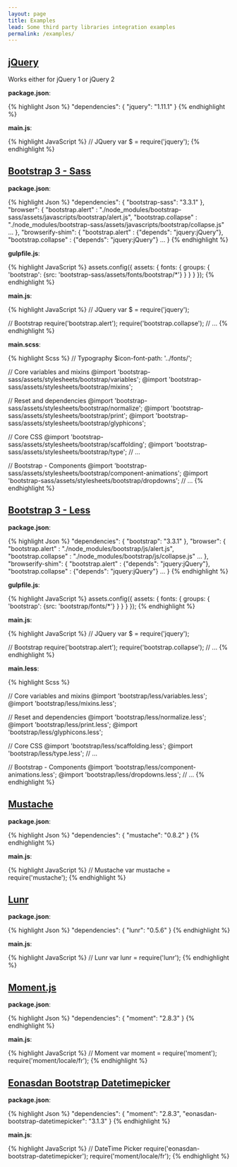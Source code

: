 ```yaml
---
layout: page
title: Examples
lead: Some third party libraries integration examples
permalink: /examples/
---
```


[jQuery](http://jquery.com/)
----------------------------

Works either for jQuery 1 or jQuery 2

**package.json**:

{% highlight Json %}
"dependencies": {
    "jquery": "1.11.1"
}
{% endhighlight %}

**main.js**:

{% highlight JavaScript %}
// JQuery
var $ = require('jquery');
{% endhighlight %}

[Bootstrap 3 - Sass](http://getbootstrap.com/)
----------------------------------------------

**package.json**:

{% highlight Json %}
"dependencies": {
    "bootstrap-sass": "3.3.1"
},
"browser": {
    "bootstrap.alert"      : "./node_modules/bootstrap-sass/assets/javascripts/bootstrap/alert.js",
    "bootstrap.collapse"   : "./node_modules/bootstrap-sass/assets/javascripts/bootstrap/collapse.js"
    ...
},
"browserify-shim": {
    "bootstrap.alert"      : {"depends": "jquery:jQuery"},
    "bootstrap.collapse"   : {"depends": "jquery:jQuery"}
    ...
}
{% endhighlight %}

**gulpfile.js**:

{% highlight JavaScript %}
assets.config({
    assets: {
        fonts: {
            groups: {
                'bootstrap': {src: 'bootstrap-sass/assets/fonts/bootstrap/*'}
            }
        }
    }
});
{% endhighlight %}

**main.js**:

{% highlight JavaScript %}
// JQuery
var $ = require('jquery');

// Bootstrap
require('bootstrap.alert');
require('bootstrap.collapse');
// ...
{% endhighlight %}

**main.scss**:

{% highlight Scss %}
// Typography
$icon-font-path: '../fonts/';

// Core variables and mixins
@import 'bootstrap-sass/assets/stylesheets/bootstrap/variables';
@import 'bootstrap-sass/assets/stylesheets/bootstrap/mixins';

// Reset and dependencies
@import 'bootstrap-sass/assets/stylesheets/bootstrap/normalize';
@import 'bootstrap-sass/assets/stylesheets/bootstrap/print';
@import 'bootstrap-sass/assets/stylesheets/bootstrap/glyphicons';

// Core CSS
@import 'bootstrap-sass/assets/stylesheets/bootstrap/scaffolding';
@import 'bootstrap-sass/assets/stylesheets/bootstrap/type';
// ...

// Bootstrap - Components
@import 'bootstrap-sass/assets/stylesheets/bootstrap/component-animations';
@import 'bootstrap-sass/assets/stylesheets/bootstrap/dropdowns';
// ...
{% endhighlight %}


[Bootstrap 3 - Less](http://getbootstrap.com/)
----------------------------------------------

**package.json**:

{% highlight Json %}
"dependencies": {
    "bootstrap": "3.3.1"
},
"browser": {
    "bootstrap.alert"      : "./node_modules/bootstrap/js/alert.js",
    "bootstrap.collapse"   : "./node_modules/bootstrap/js/collapse.js"
    ...
},
"browserify-shim": {
    "bootstrap.alert"      : {"depends": "jquery:jQuery"},
    "bootstrap.collapse"   : {"depends": "jquery:jQuery"}
    ...
}
{% endhighlight %}

**gulpfile.js**:

{% highlight JavaScript %}
assets.config({
    assets: {
        fonts: {
            groups: {
                'bootstrap': {src: 'bootstrap/fonts/*'}
            }
        }
    }
});
{% endhighlight %}

**main.js**:

{% highlight JavaScript %}
// JQuery
var $ = require('jquery');

// Bootstrap
require('bootstrap.alert');
require('bootstrap.collapse');
// ...
{% endhighlight %}

**main.less**:

{% highlight Scss %}

// Core variables and mixins
@import 'bootstrap/less/variables.less';
@import 'bootstrap/less/mixins.less';

// Reset and dependencies
@import 'bootstrap/less/normalize.less';
@import 'bootstrap/less/print.less';
@import 'bootstrap/less/glyphicons.less';

// Core CSS
@import 'bootstrap/less/scaffolding.less';
@import 'bootstrap/less/type.less';
// ...

// Bootstrap - Components
@import 'bootstrap/less/component-animations.less';
@import 'bootstrap/less/dropdowns.less';
// ...
{% endhighlight %}


[Mustache](http://mustache.github.io/)
--------------------------------------

**package.json**:

{% highlight Json %}
"dependencies": {
    "mustache": "0.8.2"
}
{% endhighlight %}

**main.js**:

{% highlight JavaScript %}
// Mustache
var mustache = require('mustache');
{% endhighlight %}


[Lunr](http://lunrjs.com/)
--------------------------

**package.json**:

{% highlight Json %}
"dependencies": {
    "lunr": "0.5.6"
}
{% endhighlight %}

**main.js**:

{% highlight JavaScript %}
// Lunr
var lunr = require('lunr');
{% endhighlight %}


[Moment.js](http://momentjs.com/)
---------------------------------

**package.json**:

{% highlight Json %}
"dependencies": {
    "moment": "2.8.3"
}
{% endhighlight %}

**main.js**:

{% highlight JavaScript %}
// Moment
var moment = require('moment');
require('moment/locale/fr');
{% endhighlight %}


[Eonasdan Bootstrap Datetimepicker](http://eonasdan.github.io/bootstrap-datetimepicker/)
----------------------------------------------------------------------------------------

**package.json**:

{% highlight Json %}
"dependencies": {
    "moment": "2.8.3",
    "eonasdan-bootstrap-datetimepicker": "3.1.3"
}
{% endhighlight %}

**main.js**:

{% highlight JavaScript %}
// DateTime Picker
require('eonasdan-bootstrap-datetimepicker');
require('moment/locale/fr');
{% endhighlight %}



